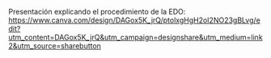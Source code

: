 Presentación explicando el procedimiento de la EDO:
https://www.canva.com/design/DAGox5K_jrQ/ptolxgHgH2oI2NO23gBLvg/edit?utm_content=DAGox5K_jrQ&utm_campaign=designshare&utm_medium=link2&utm_source=sharebutton
